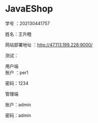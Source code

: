 # JavaEShop
学号 ：202130441757

姓名：王升睦

网站部署地址 ：http://47.113.199.228:9000/

测试：

用户端  
账户 ：per1 

密码：1234

管理端 

账户：admin 

密码：admin



